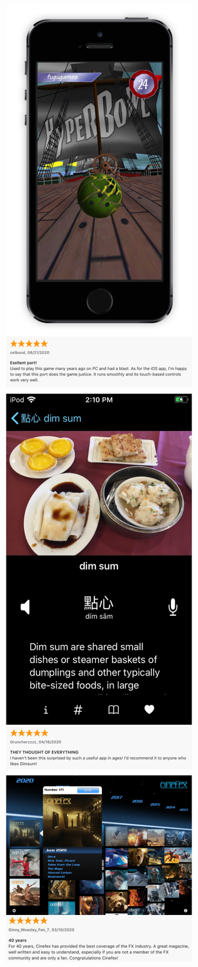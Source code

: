 [![hyperbowl](/images/hyperbowl/hyperbowlhighseasscreenshot/hyperbowlhighseas.png)](https://apps.apple.com/us/app/hyperbowl/id344209253)
[![hyperbowl](/images/hyperbowl/appstore/8-21-2020.png)](https://apps.apple.com/us/app/hyperbowl/id344209253)

[![talkdimsum](/images/talkdimsum/screenshots/talkdimsumdark.jpg)](https://apps.apple.com/us/developer/technicat-llc/id295241742)
[![talkdimsum](/images/talkdimsum/appstore/talkdimsum-4-18-2020.png)](https://apps.apple.com/us/developer/technicat-llc/id295241742)

[![cinefex](/images/cinefex/screenshots/cinefexscreenshot.png)](https://apps.apple.com/us/app/cinefex/id512379220)
[![cinefex](/images/cinefex/appstore/3-10-2020.png)](https://apps.apple.com/us/app/cinefex/id512379220)
